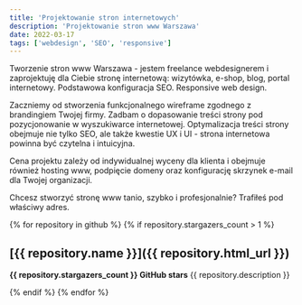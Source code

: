 ```yaml
---
title: 'Projektowanie stron internetowych'
description: 'Projektowanie stron www Warszawa'
date: 2022-03-17
tags: ['webdesign', 'SEO', 'responsive']
---
```


Tworzenie stron www Warszawa - jestem freelance webdesignerem i zaprojektuję dla Ciebie stronę internetową: wizytówka, e-shop, blog, portal internetowy. Podstawowa konfiguracja SEO. Responsive web design.

Zaczniemy od stworzenia funkcjonalnego wireframe zgodnego z brandingiem Twojej firmy. Zadbam o dopasowanie treści strony pod pozycjonowanie w wyszukiwarce internetowej. Optymalizacja treści strony obejmuje nie tylko SEO, ale także kwestie UX i UI - strona internetowa powinna być czytelna i intuicyjna.

Cena projektu zależy od indywidualnej wyceny dla klienta i obejmuje również hosting www, podpięcie domeny oraz konfigurację skrzynek e-mail dla Twojej organizacji.

Chcesz stworzyć stronę www tanio, szybko i profesjonalnie? Trafiłeś pod właściwy adres.

{% for repository in github  %}
{% if repository.stargazers_count > 1 %}

## [{{ repository.name }}]({{ repository.html_url }})

**{{ repository.stargazers_count }} GitHub stars**
{{ repository.description }}

{% endif %}
{% endfor %} 
